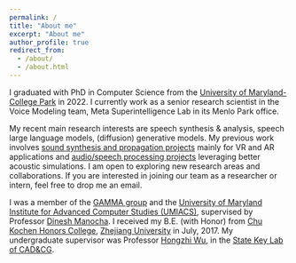 ```yaml
---
permalink: /
title: "About me"
excerpt: "About me"
author_profile: true
redirect_from: 
  - /about/
  - /about.html
---
```


I graduated with PhD in Computer Science from the [University of Maryland-College Park](http://www.cs.umd.edu/) in 2022. I currently work as a senior research scientist in the Voice Modeling team, Meta Superintelligence Lab in its Menlo Park office.

My recent main research interests are speech synthesis & analysis, speech large language models, (diffusion) generative models. My previous work involves [sound synthesis and propagation projects](https://gamma.umd.edu/researchdirections/sound/main) mainly for VR and AR applications and [audio/speech processing projects](https://gamma.umd.edu/researchdirections/speech/main) leveraging better acoustic simulations. I am open to exploring new research areas and collaborations.
If you are interested in joining our team as a researcher or intern, feel free to drop me an email.

I was a member of the [GAMMA group](http://gamma.umd.edu/) and the [University of Maryland Institute for Advanced Computer Studies (UMIACS)](http://www.umiacs.umd.edu/), supervised by Professor [Dinesh Manocha](https://www.cs.umd.edu/~dm/biography.html). I received my B.E. (with Honor) from [Chu Kochen Honors College](http://ckc.zju.edu.cn/english/), [Zhejiang University](http://www.zju.edu.cn/english/) in July, 2017. My undergraduate supervisor was Professor [Hongzhi Wu](http://www.cad.zju.edu.cn/home/hwu/), in the [State Key Lab of CAD&CG](http://www.cad.zju.edu.cn/english.html).
